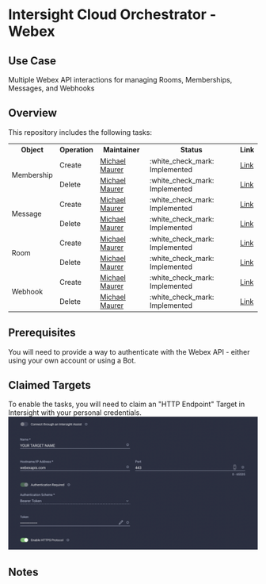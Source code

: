 # Intersight Cloud Orchestrator - Webex

## Use Case
Multiple Webex API interactions for managing Rooms, Memberships, Messages, and Webhooks

## Overview
This repository includes the following tasks:
<table>
  <tr>
    <th>Object</th>
    <th>Operation</th>
    <th>Maintainer</th>
    <th>Status</th>
    <th>Link</th>
  </tr>
  
  <!-- Membership -->
  <tr>
    <td rowspan="2">Membership</td>
    <td>Create</td>
    <td><a href="https://github.com/3191110276">Michael Maurer</a></td>
    <td>:white_check_mark: Implemented</td>
    <td><a href="./tasks/CreateMembership.json">Link</a></td>
  </tr>
  <tr>
    <td>Delete</td>
    <td><a href="https://github.com/3191110276">Michael Maurer</a></td>
    <td>:white_check_mark: Implemented</td>
    <td><a href="./tasks/DeleteMembership.json">Link</a></td>
  </tr>
  
  <!-- Message -->
  <tr>
    <td rowspan="2">Message</td>
    <td>Create</td>
    <td><a href="https://github.com/3191110276">Michael Maurer</a></td>
    <td>:white_check_mark: Implemented</td>
    <td><a href="./tasks/CreateMessage.json">Link</a></td>
  </tr>
  <tr>
    <td>Delete</td>
    <td><a href="https://github.com/3191110276">Michael Maurer</a></td>
    <td>:white_check_mark: Implemented</td>
    <td><a href="./tasks/DeleteMessage.json">Link</a></td>
  </tr>
  
  <!-- Room -->
  <tr>
    <td rowspan="2">Room</td>
    <td>Create</td>
    <td><a href="https://github.com/3191110276">Michael Maurer</a></td>
    <td>:white_check_mark: Implemented</td>
    <td><a href="./tasks/CreateRoom.json">Link</a></td>
  </tr>
  <tr>
    <td>Delete</td>
    <td><a href="https://github.com/3191110276">Michael Maurer</a></td>
    <td>:white_check_mark: Implemented</td>
    <td><a href="./tasks/DeleteRoom.json">Link</a></td>
  </tr>
  
  <!-- Webhook -->
  <tr>
    <td rowspan="2">Webhook</td>
    <td>Create</td>
    <td><a href="https://github.com/3191110276">Michael Maurer</a></td>
    <td>:white_check_mark: Implemented</td>
    <td><a href="./tasks/CreateWebhook.json">Link</a></td>
  </tr>
  <tr>
    <td>Delete</td>
    <td><a href="https://github.com/3191110276">Michael Maurer</a></td>
    <td>:white_check_mark: Implemented</td>
    <td><a href="./tasks/DeleteWebhook.json">Link</a></td>
  </tr>
</table>




## Prerequisites
You will need to provide a way to authenticate with the Webex API - either using your own account or using a Bot.

## Claimed Targets
To enable the tasks, you will need to claim an "HTTP Endpoint" Target in Intersight with your personal credentials.
![Target Claim](./screenshots/target_claim.png) 



## Notes



